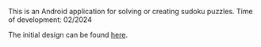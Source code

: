 This is an Android application for solving or creating sudoku puzzles. Time of development: 02/2024

The initial design can be found [here](https://www.canva.com/design/DAF8TSUDu8k/NKuXcdGKg8zpVAENig9VXg/edit?utm_content=DAF8TSUDu8k&utm_campaign=designshare&utm_medium=link2&utm_source=sharebutton).
